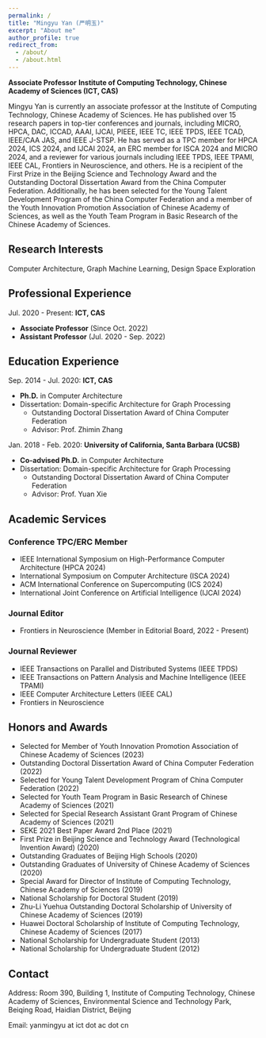 ```yaml
---
permalink: /
title: "Mingyu Yan (严明玉)"
excerpt: "About me"
author_profile: true
redirect_from: 
  - /about/
  - /about.html
---
```


**Associate Professor**
**Institute of Computing Technology, Chinese Academy of Sciences (ICT, CAS)**

Mingyu Yan is currently an associate professor at the Institute of Computing Technology, Chinese Academy of Sciences. He has published over 15 research papers in top-tier conferences and journals, including MICRO, HPCA, DAC, ICCAD, AAAI, IJCAI, PIEEE, IEEE TC, IEEE TPDS, IEEE TCAD, IEEE/CAA JAS, and IEEE J-STSP. He has served as a TPC member for HPCA 2024, ICS 2024, and IJCAI 2024, an ERC member for ISCA 2024 and MICRO 2024, and a reviewer for various journals including IEEE TPDS, IEEE TPAMI, IEEE CAL, Frontiers in Neuroscience, and others. He is a recipient of the First Prize in the Beijing Science and Technology Award and the Outstanding Doctoral Dissertation Award from the China Computer Federation. Additionally, he has been selected for the Young Talent Development Program of the China Computer Federation and a member of the Youth Innovation Promotion Association of Chinese Academy of Sciences, as well as the Youth Team Program in Basic Research of the Chinese Academy of Sciences.


## Research Interests
Computer Architecture, Graph Machine Learning, Design Space Exploration

## Professional Experience
Jul. 2020 - Present: **ICT, CAS**
* **Associate Professor** (Since Oct. 2022)
* **Assistant Professor** (Jul. 2020 - Sep. 2022)


## Education Experience
Sep. 2014 - Jul. 2020: **ICT, CAS**
* **Ph.D.** in Computer Architecture
* Dissertation: Domain-specific Architecture for Graph Processing
  - Outstanding Doctoral Dissertation Award of China Computer Federation
  - Advisor: Prof. Zhimin Zhang

Jan. 2018 - Feb. 2020: **University of California, Santa Barbara (UCSB)**
* **Co-advised Ph.D.** in Computer Architecture
* Dissertation: Domain-specific Architecture for Graph Processing
  - Outstanding Doctoral Dissertation Award of China Computer Federation
  - Advisor: Prof. Yuan Xie

## Academic Services
### Conference TPC/ERC Member
* IEEE International Symposium on High-Performance Computer Architecture (HPCA 2024)
* International Symposium on Computer Architecture (ISCA 2024)
* ACM International Conference on Supercomputing (ICS 2024)
* International Joint Conference on Artificial Intelligence (IJCAI 2024)

### Journal Editor
* Frontiers in Neuroscience (Member in Editorial Board, 2022 - Present)

### Journal Reviewer
* IEEE Transactions on Parallel and Distributed Systems (IEEE TPDS)
* IEEE Transactions on Pattern Analysis and Machine Intelligence (IEEE TPAMI)
* IEEE Computer Architecture Letters (IEEE CAL)
* Frontiers in Neuroscience

## Honors and Awards
* Selected for Member of Youth Innovation Promotion Association of Chinese Academy of Sciences (2023)
* Outstanding Doctoral Dissertation Award of China Computer Federation (2022)
* Selected for Young Talent Development Program of China Computer Federation (2022)
* Selected for Youth Team Program in Basic Research of Chinese Academy of Sciences (2021)
* Selected for Special Research Assistant Grant Program of Chinese Academy of Sciences (2021)
* SEKE 2021 Best Paper Award 2nd Place (2021)
* First Prize in Beijing Science and Technology Award (Technological Invention Award) (2020)
* Outstanding Graduates of Beijing High Schools (2020)
* Outstanding Graduates of University of Chinese Academy of Sciences (2020)
* Special Award for Director of Institute of Computing Technology, Chinese Academy of Sciences (2019) 
* National Scholarship for Doctoral Student (2019)
* Zhu-Li Yuehua Outstanding Doctoral Scholarship of University of Chinese Academy of Sciences (2019)
* Huawei Doctoral Scholarship of Institute of Computing Technology, Chinese Academy of Sciences (2017)
* National Scholarship for Undergraduate Student (2013)
* National Scholarship for Undergraduate Student (2012)


## Contact
Address: Room 390, Building 1, Institute of Computing Technology, Chinese Academy of Sciences, Environmental Science and Technology Park, Beiqing Road, Haidian District, Beijing


Email: yanmingyu at ict dot ac dot cn

<br/><br/>
<script type="text/javascript" id="clustrmaps" src="//cdn.clustrmaps.com/map_v2.js?cl=a8a1a1&w=a&t=tt&d=1JR2-3nZm0KxPxtzgXZkGnMxjajclUZ3xvTtuV4QoA0&co=ffffff&ct=383636&cmo=f2b3b3&cmn=cc3a4c"></script>


